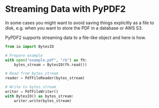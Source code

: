 # Streaming Data with PyPDF2

In some cases you might want to avoid saving things explicitly as a file
to disk, e.g. when you want to store the PDF in a database or AWS S3.

PyPDF2 supports streaming data to a file-like object and here is how.

```python
from io import BytesIO

# Prepare example
with open("example.pdf", "rb") as fh:
    bytes_stream = BytesIO(fh.read())

# Read from bytes_stream
reader = PdfFileReader(bytes_stream)

# Write to bytes_stream
writer = PdfFileWriter()
with BytesIO() as bytes_stream:
    writer.write(bytes_stream)
```
